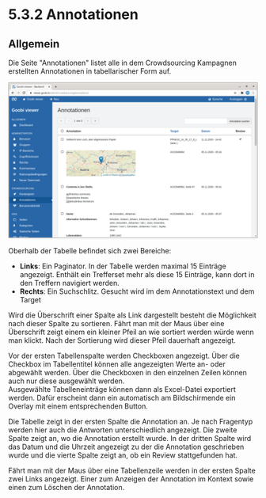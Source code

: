 # 5.3.2 Annotationen

## Allgemein

Die Seite "Annotationen" listet alle in dem Crowdsourcing Kampagnen erstellten Annotationen in tabellarischer Form auf.

![&#xDC;bersicht der in den Crowdsourcing Kampagnen erstellten Annotationen](../../.gitbook/assets/5.3.2_de_annotationen.png)

Oberhalb der Tabelle befindet sich zwei Bereiche:

* **Links**: Ein Paginator. In der Tabelle werden maximal 15 Einträge angezeigt. Enthält ein Trefferset mehr als diese 15 Einträge, kann dort in den Treffern navigiert werden.
* **Rechts**: Ein Suchschlitz. Gesucht wird im dem Annotationstext und dem Target

Wird die Überschrift einer Spalte als Link dargestellt besteht die Möglichkeit nach dieser Spalte zu sortieren. Fährt man mit der Maus über eine Überschrift zeigt einem ein kleiner Pfeil an wie sortiert werden würde wenn man klickt. Nach der Sortierung wird dieser Pfeil dauerhaft angezeigt.

Vor der ersten Tabellenspalte werden Checkboxen angezeigt. Über die Checkbox im Tabellentitel können alle angezeigten Werte an- oder abgewählt werden. Über die Checkboxen in den einzelnen Zeilen können auch nur diese ausgewählt werden.  
Ausgewählte Tabelleneinträge können dann als Excel-Datei exportiert werden. Dafür erscheint dann ein automatisch am Bildschirmende ein Overlay mit einem entsprechenden Button.

Die Tabelle zeigt in der ersten Spalte die Annotation an. Je nach Fragentyp werden hier auch die Antworten unterschiedlich angezeigt. Die zweite Spalte zeigt an, wo die Annotation erstellt wurde. In der dritten Spalte wird das Datum und die Uhrzeit angezeigt zu der die Annotation geschrieben wurde und die vierte Spalte zeigt an, ob ein Review stattgefunden hat.

Fährt man mit der Maus über eine Tabellenzeile werden in der ersten Spalte zwei Links angezeigt. Einer zum Anzeigen der Annotation im Kontext sowie einen zum Löschen der Annotation.

